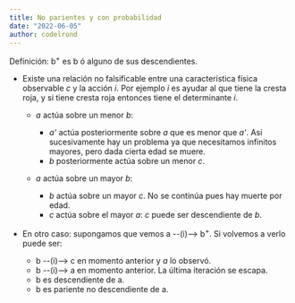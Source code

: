 ```yaml
---
title: No parientes y con probabilidad
date: "2022-06-05"
author: codelrond
---
```


Definición: b<sup>+</sup> es b ó alguno de sus descendientes.

- Existe una relación no falsificable entre una característica física observable _c_ y la acción _i_. Por ejemplo _i_ es ayudar al que tiene la cresta roja, y si tiene cresta roja entonces tiene el determinante _i_.

    - _a_ actúa sobre un menor _b_:

        - _a'_ actúa posteriormente sobre _a_ que es menor que _a'_. Así sucesivamente hay un problema ya que necesitamos infinitos mayores, pero dada cierta edad se muere.
        - _b_ posteriormente actúa sobre un menor _c_.
    
    - _a_ actúa sobre un mayor _b_:

        - _b_ actúa sobre un mayor _c_. No se continúa pues hay muerte por edad.
        - _c_ actúa sobre el mayor _a_: _c_ puede ser descendiente de _b_.

- En otro caso: supongamos que vemos a --(i)--> b<sup>+</sup>. Si volvemos a verlo puede ser:

    - b --(i)--> c en momento anterior y _a_ lo observó.
    - b --(i)--> a en momento anterior. La última iteración se escapa.
    - b es descendiente de a.
    - b es pariente no descendiente de a.
